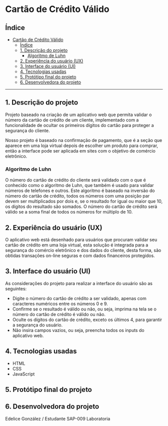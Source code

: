 # Cartão de Crédito Válido

## Índice

- [Cartão de Crédito Válido](#cartão-de-crédito-válido)
  - [Índice](#índice)
  - [1. Descrição do projeto](#1-descrição-do-projeto)
    - [Algoritmo de Luhn](#algoritmo-de-luhn)
  - [2. Experiência do usuário (UX)](#2-experiência-do-usuário-ux)
  - [3. Interface do usuário (UI)](#3-interface-do-usuário-ui)
  - [4. Tecnologias usadas](#4-tecnologias-usadas)
  - [5. Protótipo final do projeto](#5-protótipo-final-do-projeto)
  - [6. Desenvolvedora do projeto](#6-desenvolvedora-do-projeto)

***

## 1. Descrição do projeto

Projeto baseado na criação de um aplicativo web que permita validar o número da cartão de crédito de um cliente, implementado com a funcionalidade de ocultar os primeiros dígitos do cartão para proteger a segurança do cliente.

Nosso projeto é baseado na confirmação de pagamento, que é a seção que aparece em uma loja virtual depois de escolher um produto para comprar, então a interface pode ser aplicada em sites com o objetivo de comércio eletrônico. 

### Algoritmo de Luhn 

O número do cartão de crédito do cliente será validado com o que é conhecido como o algoritmo de Luhn, que também é usado para validar números de telefones e outros. Este algoritmo é baseado na inversão do número do cartão de crédito, todos os números com uma posição par devem ser multiplicados por dois e, se o resultado for igual ou maior que 10, os dígitos do resultado são somados. O número do cartão de crédito será válido se a soma final de todos os números for múltiplo de 10. 

## 2. Experiência do usuário (UX)

O aplicativo web está desenhado para usuários que procuram validar seu cartão de crédito em uma loja virtual, esta solução é integrada para a segurança do comércio eletrônico e dos dados do cliente, desta forma, são obtidas transações on-line seguras e com dados financeiros protegidos.
 

## 3. Interface do usuário (UI)

As considerações do projeto para realizar a interface do usuário são as seguintes:

* Digite o número do cartão de crédito a ser validado, apenas com caracteres numéricos entre os números 0 e 9.
* Confirme se o resultado é válido ou não, ou seja, imprima na tela se o número do cartão de crédito é válido ou não.
* Oculte os dígitos do cartão de crédito, exceto os últimos 4, para garantir a segurança do usuário.
* Não insira campos vazios, ou seja, preencha todos os inputs do aplicativo web.

## 4. Tecnologias usadas 

* HTML
* CSS 
* JavaScript

## 5. Protótipo final do projeto


## 6. Desenvolvedora do projeto

Edelice González / Estudante SAP-009 Laboratoria 


